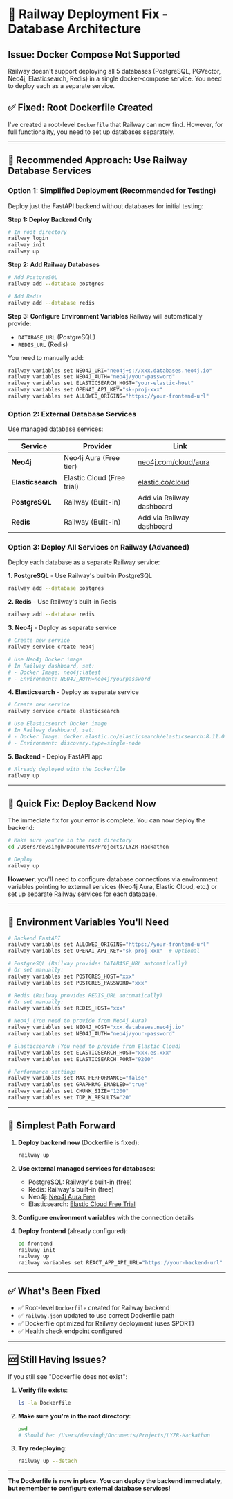 # 🔧 Railway Deployment Fix - Database Architecture

## Issue: Docker Compose Not Supported

Railway doesn't support deploying all 5 databases (PostgreSQL, PGVector, Neo4j, Elasticsearch, Redis) in a single docker-compose service. You need to deploy each as a separate service.

## ✅ Fixed: Root Dockerfile Created

I've created a root-level `Dockerfile` that Railway can now find. However, for full functionality, you need to set up databases separately.

---

## 🎯 Recommended Approach: Use Railway Database Services

### Option 1: Simplified Deployment (Recommended for Testing)

Deploy just the FastAPI backend without databases for initial testing:

**Step 1: Deploy Backend Only**
```bash
# In root directory
railway login
railway init
railway up
```

**Step 2: Add Railway Databases**
```bash
# Add PostgreSQL
railway add --database postgres

# Add Redis  
railway add --database redis
```

**Step 3: Configure Environment Variables**
Railway will automatically provide:
- `DATABASE_URL` (PostgreSQL)
- `REDIS_URL` (Redis)

You need to manually add:
```bash
railway variables set NEO4J_URI="neo4j+s://xxx.databases.neo4j.io"
railway variables set NEO4J_AUTH="neo4j/your-password"
railway variables set ELASTICSEARCH_HOST="your-elastic-host"
railway variables set OPENAI_API_KEY="sk-proj-xxx"
railway variables set ALLOWED_ORIGINS="https://your-frontend-url"
```

### Option 2: External Database Services

Use managed database services:

| Service | Provider | Link |
|---------|----------|------|
| **Neo4j** | Neo4j Aura (Free tier) | [neo4j.com/cloud/aura](https://neo4j.com/aura/) |
| **Elasticsearch** | Elastic Cloud (Free trial) | [elastic.co/cloud](https://www.elastic.co/cloud/) |
| **PostgreSQL** | Railway (Built-in) | Add via Railway dashboard |
| **Redis** | Railway (Built-in) | Add via Railway dashboard |

### Option 3: Deploy All Services on Railway (Advanced)

Deploy each database as a separate Railway service:

**1. PostgreSQL** - Use Railway's built-in PostgreSQL
```bash
railway add --database postgres
```

**2. Redis** - Use Railway's built-in Redis
```bash  
railway add --database redis
```

**3. Neo4j** - Deploy as separate service
```bash
# Create new service
railway service create neo4j

# Use Neo4j Docker image
# In Railway dashboard, set:
# - Docker Image: neo4j:latest
# - Environment: NEO4J_AUTH=neo4j/yourpassword
```

**4. Elasticsearch** - Deploy as separate service
```bash
# Create new service
railway service create elasticsearch

# Use Elasticsearch Docker image
# In Railway dashboard, set:
# - Docker Image: docker.elastic.co/elasticsearch/elasticsearch:8.11.0
# - Environment: discovery.type=single-node
```

**5. Backend** - Deploy FastAPI app
```bash
# Already deployed with the Dockerfile
railway up
```

---

## 🚀 Quick Fix: Deploy Backend Now

The immediate fix for your error is complete. You can now deploy the backend:

```bash
# Make sure you're in the root directory
cd /Users/devsingh/Documents/Projects/LYZR-Hackathon

# Deploy
railway up
```

**However**, you'll need to configure database connections via environment variables pointing to external services (Neo4j Aura, Elastic Cloud, etc.) or set up separate Railway services for each database.

---

## 📝 Environment Variables You'll Need

```bash
# Backend FastAPI
railway variables set ALLOWED_ORIGINS="https://your-frontend-url"
railway variables set OPENAI_API_KEY="sk-proj-xxx"  # Optional

# PostgreSQL (Railway provides DATABASE_URL automatically)
# Or set manually:
railway variables set POSTGRES_HOST="xxx"
railway variables set POSTGRES_PASSWORD="xxx"

# Redis (Railway provides REDIS_URL automatically)
# Or set manually:
railway variables set REDIS_HOST="xxx"

# Neo4j (You need to provide from Neo4j Aura)
railway variables set NEO4J_HOST="xxx.databases.neo4j.io"
railway variables set NEO4J_AUTH="neo4j/your-password"

# Elasticsearch (You need to provide from Elastic Cloud)
railway variables set ELASTICSEARCH_HOST="xxx.es.xxx"
railway variables set ELASTICSEARCH_PORT="9200"

# Performance settings
railway variables set MAX_PERFORMANCE="false"
railway variables set GRAPHRAG_ENABLED="true"
railway variables set CHUNK_SIZE="1200"
railway variables set TOP_K_RESULTS="20"
```

---

## 🎯 Simplest Path Forward

1. **Deploy backend now** (Dockerfile is fixed):
   ```bash
   railway up
   ```

2. **Use external managed services for databases**:
   - PostgreSQL: Railway's built-in (free)
   - Redis: Railway's built-in (free)
   - Neo4j: [Neo4j Aura Free](https://neo4j.com/cloud/aura-free/)
   - Elasticsearch: [Elastic Cloud Free Trial](https://cloud.elastic.co/)

3. **Configure environment variables** with the connection details

4. **Deploy frontend** (already configured):
   ```bash
   cd frontend
   railway init
   railway up
   railway variables set REACT_APP_API_URL="https://your-backend-url"
   ```

---

## ✅ What's Been Fixed

- ✅ Root-level `Dockerfile` created for Railway backend
- ✅ `railway.json` updated to use correct Dockerfile path
- ✅ Dockerfile optimized for Railway deployment (uses $PORT)
- ✅ Health check endpoint configured

---

## 🆘 Still Having Issues?

If you still see "Dockerfile does not exist":

1. **Verify file exists**:
   ```bash
   ls -la Dockerfile
   ```

2. **Make sure you're in the root directory**:
   ```bash
   pwd
   # Should be: /Users/devsingh/Documents/Projects/LYZR-Hackathon
   ```

3. **Try redeploying**:
   ```bash
   railway up --detach
   ```

---

**The Dockerfile is now in place. You can deploy the backend immediately, but remember to configure external database services!**
